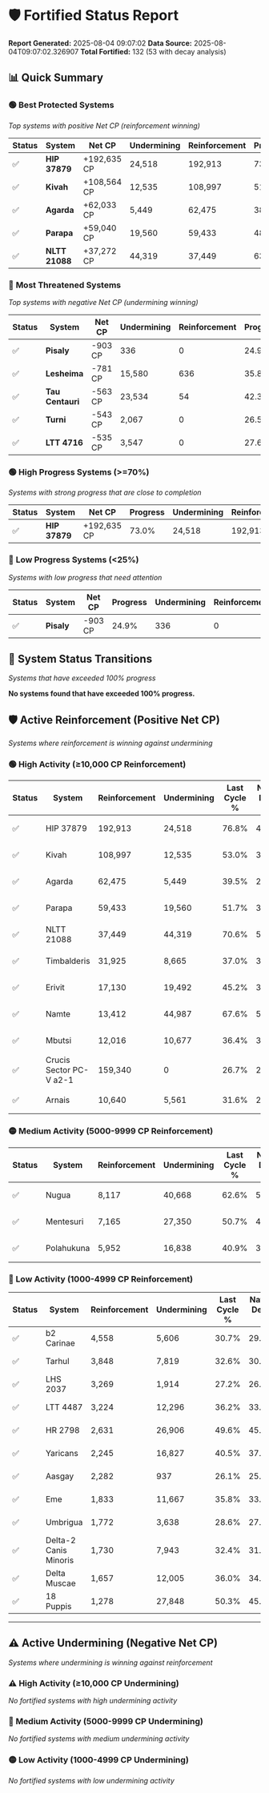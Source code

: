 # 🛡️ Fortified Status Report

**Report Generated:** 2025-08-04 09:07:02
**Data Source:** 2025-08-04T09:07:02.326907
**Total Fortified:** 132 (53 with decay analysis)

## 📊 Quick Summary

### 🟢 **Best Protected Systems**
*Top systems with positive Net CP (reinforcement winning)*

| Status | System | Net CP | Undermining | Reinforcement | Progress |
|--------|--------|--------|-------------|---------------|----------|
| ✅ | **HIP 37879** | +192,635 CP | 24,518 | 192,913 | 73.0% |
| ✅ | **Kivah** | +108,564 CP | 12,535 | 108,997 | 51.1% |
| ✅ | **Agarda** | +62,033 CP | 5,449 | 62,475 | 38.7% |
| ✅ | **Parapa** | +59,040 CP | 19,560 | 59,433 | 48.7% |
| ✅ | **NLTT 21088** | +37,272 CP | 44,319 | 37,449 | 63.8% |

### 🔴 **Most Threatened Systems**
*Top systems with negative Net CP (undermining winning)*

| Status | System | Net CP | Undermining | Reinforcement | Progress |
|--------|--------|--------|-------------|---------------|----------|
| ✅ | **Pisaly** | -903 CP | 336 | 0 | 24.9% |
| ✅ | **Lesheima** | -781 CP | 15,580 | 636 | 35.8% |
| ✅ | **Tau Centauri** | -563 CP | 23,534 | 54 | 42.3% |
| ✅ | **Turni** | -543 CP | 2,067 | 0 | 26.5% |
| ✅ | **LTT 4716** | -535 CP | 3,547 | 0 | 27.6% |

### 🟢 **High Progress Systems (>=70%)**
*Systems with strong progress that are close to completion*

| Status | System | Net CP | Progress | Undermining | Reinforcement |
|--------|--------|--------|----------|-------------|---------------|
| ✅ | **HIP 37879** | +192,635 CP | 73.0% | 24,518 | 192,913 |

### 🔴 **Low Progress Systems (<25%)**
*Systems with low progress that need attention*

| Status | System | Net CP | Progress | Undermining | Reinforcement |
|--------|--------|--------|----------|-------------|---------------|
| ✅ | **Pisaly** | -903 CP | 24.9% | 336 | 0 |
## 🔄 System Status Transitions
*Systems that have exceeded 100% progress*

**No systems found that have exceeded 100% progress.**

## 🛡️ Active Reinforcement (Positive Net CP)
*Systems where reinforcement is winning against undermining*

### 🟢 High Activity (≥10,000 CP Reinforcement)

| Status | System | Reinforcement | Undermining | Last Cycle % | Natural Decay % | Current Progress % | Current CP | Net CP | Activity |
|--------|--------|---------------|-------------|--------------|-----------------|-------------------|------------|--------|----------|
| ✅ | HIP 37879 | 192,913 | 24,518 | 76.8% | 43.36% | 73.0% | 474,500 | +192,635 | 🟢 High Reinforcement |
| ✅ | Kivah | 108,997 | 12,535 | 53.0% | 34.40% | 51.1% | 332,150 | +108,564 | 🟢 High Reinforcement |
| ✅ | Agarda | 62,475 | 5,449 | 39.5% | 29.16% | 38.7% | 251,550 | +62,033 | 🟢 High Reinforcement |
| ✅ | Parapa | 59,433 | 19,560 | 51.7% | 39.62% | 48.7% | 316,550 | +59,040 | 🟢 High Reinforcement |
| ✅ | NLTT 21088 | 37,449 | 44,319 | 70.6% | 58.07% | 63.8% | 414,700 | +37,272 | 🟢 High Reinforcement |
| ✅ | Timbalderis | 31,925 | 8,665 | 37.0% | 30.97% | 35.7% | 232,050 | +30,726 | 🟢 High Reinforcement |
| ✅ | Erivit | 17,130 | 19,492 | 45.2% | 39.61% | 42.2% | 274,300 | +16,803 | 🟢 High Reinforcement |
| ✅ | Namte | 13,412 | 44,987 | 67.6% | 58.65% | 60.7% | 394,550 | +13,352 | 🟢 High Reinforcement |
| ✅ | Mbutsi | 12,016 | 10,677 | 36.4% | 33.02% | 34.8% | 226,199 | +11,575 | 🟢 High Reinforcement |
| ✅ | Crucis Sector PC-V a2-1 | 159,340 | 0 | 26.7% | 25.00% | 26.7% | 173,550 | +11,050 | 🟢 High Reinforcement |
| ✅ | Arnais | 10,640 | 5,561 | 31.6% | 29.15% | 30.7% | 199,550 | +10,077 | 🟢 High Reinforcement |

### 🟡 Medium Activity (5000-9999 CP Reinforcement)

| Status | System | Reinforcement | Undermining | Last Cycle % | Natural Decay % | Current Progress % | Current CP | Net CP | Activity |
|--------|--------|---------------|-------------|--------------|-----------------|-------------------|------------|--------|----------|
| ✅ | Nugua | 8,117 | 40,668 | 62.6% | 55.13% | 56.3% | 365,949 | +7,614 | 🟡 Medium Reinforcement |
| ✅ | Mentesuri | 7,165 | 27,350 | 50.7% | 45.44% | 46.5% | 302,250 | +6,870 | 🟡 Medium Reinforcement |
| ✅ | Polahukuna | 5,952 | 16,838 | 40.9% | 37.47% | 38.3% | 248,949 | +5,378 | 🟡 Medium Reinforcement |

### 🔴 Low Activity (1000-4999 CP Reinforcement)

| Status | System | Reinforcement | Undermining | Last Cycle % | Natural Decay % | Current Progress % | Current CP | Net CP | Activity |
|--------|--------|---------------|-------------|--------------|-----------------|-------------------|------------|--------|----------|
| ✅ | b2 Carinae | 4,558 | 5,606 | 30.7% | 29.18% | 29.8% | 193,700 | +3,998 | 🔵 Low Reinforcement |
| ✅ | Tarhul | 3,848 | 7,819 | 32.6% | 30.88% | 31.4% | 204,100 | +3,371 | 🔵 Low Reinforcement |
| ✅ | LHS 2037 | 3,269 | 1,914 | 27.2% | 26.48% | 26.9% | 174,849 | +2,737 | 🔵 Low Reinforcement |
| ✅ | LTT 4487 | 3,224 | 12,296 | 36.2% | 33.93% | 34.3% | 222,949 | +2,398 | 🔵 Low Reinforcement |
| ✅ | HR 2798 | 2,631 | 26,906 | 49.6% | 45.14% | 45.5% | 295,750 | +2,364 | 🔵 Low Reinforcement |
| ✅ | Yaricans | 2,245 | 16,827 | 40.5% | 37.61% | 37.9% | 246,350 | +1,872 | 🔵 Low Reinforcement |
| ✅ | Aasgay | 2,282 | 937 | 26.1% | 25.74% | 26.0% | 169,000 | +1,721 | 🔵 Low Reinforcement |
| ✅ | Eme | 1,833 | 11,667 | 35.8% | 33.78% | 34.0% | 221,000 | +1,432 | 🔵 Low Reinforcement |
| ✅ | Umbrigua | 1,772 | 3,638 | 28.6% | 27.80% | 28.0% | 182,000 | +1,304 | 🔵 Low Reinforcement |
| ✅ | Delta-2 Canis Minoris | 1,730 | 7,943 | 32.4% | 31.00% | 31.2% | 202,800 | +1,292 | 🔵 Low Reinforcement |
| ✅ | Delta Muscae | 1,657 | 12,005 | 36.0% | 34.01% | 34.2% | 222,300 | +1,230 | 🔵 Low Reinforcement |
| ✅ | 18 Puppis | 1,278 | 27,848 | 50.3% | 45.84% | 46.0% | 299,000 | +1,025 | 🔵 Low Reinforcement |


---

## ⚠️ Active Undermining (Negative Net CP)
*Systems where undermining is winning against reinforcement*

### ⚠️ High Activity (≥10,000 CP Undermining)

*No fortified systems with high undermining activity*

### 🔶 Medium Activity (5000-9999 CP Undermining)

*No fortified systems with medium undermining activity*

### 🟡 Low Activity (1000-4999 CP Undermining)

*No fortified systems with low undermining activity*

